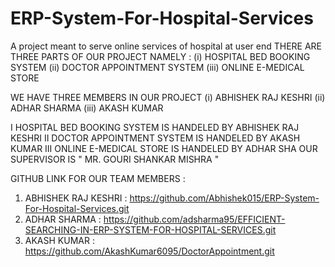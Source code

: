 # ERP-System-For-Hospital-Services
A project meant to serve online services of hospital at user end
THERE ARE THREE PARTS OF OUR PROJECT NAMELY :
 (i) HOSPITAL BED BOOKING SYSTEM
 (ii) DOCTOR APPOINTMENT SYSTEM
 (iii) ONLINE E-MEDICAL STORE
 
 WE HAVE THREE MEMBERS IN OUR PROJECT
  (i) ABHISHEK RAJ KESHRI
  (ii) ADHAR SHARMA 
  (iii) AKASH KUMAR
  
 I HOSPITAL BED BOOKING SYSTEM IS HANDELED BY ABHISHEK RAJ KESHRI
 II DOCTOR APPOINTMENT SYSTEM IS HANDELED BY AKASH KUMAR
 III ONLINE E-MEDICAL STORE  IS HANDELED BY ADHAR SHA
 OUR SUPERVISOR IS " MR. GOURI SHANKAR MISHRA "

GITHUB LINK FOR OUR TEAM MEMBERS :
1) ABHISHEK RAJ KESHRI : https://github.com/Abhishek015/ERP-System-For-Hospital-Services.git
2) ADHAR SHARMA : https://github.com/adsharma95/EFFICIENT-SEARCHING-IN-ERP-SYSTEM-FOR-HOSPITAL-SERVICES.git
3) AKASH KUMAR : https://github.com/AkashKumar6095/DoctorAppointment.git
